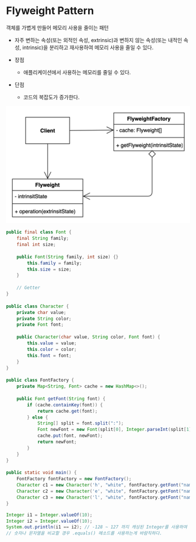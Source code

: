 # Flyweight Pattern

객체를 가볍게 만들어 메모리 사용을 줄이는 패턴

- 자주 변하는 속성(또는 외적인 속성, extrinsic)과 변하지 않는 속성(또는 내적인 속성, intrinsic)을 분리하고 재사용하여 메모리 사용을 줄일 수 있다.

- 장점
    - 애플리케이션에서 사용하는 메모리를 줄일 수 있다.
- 단점
    - 코드의 복잡도가 증가한다.

![flyweight](image/flyweight.png)

```java
public final class Font {
	final String family;
	final int size;

	public Font(String family, int size) {}
		this.family = family;
		this.size = size;
	}

	// Getter
}

public class Character {
	private char value;
	private String color;
	private Font font;

	public Character(char value, String color, Font font) {
		this.value = value;
		this.color = color;
		this.font = font;
	}
}

public class FontFactory {
	private Map<String, Font> cache = new HashMap<>();
	
	public Font getFont(String font) {
		if (cache.containKey(font)) {
			return cache.get(font);
		} else {
			String[] split = font.split(":");
			Font newFont = new Font(split[0], Integer.parseInt(split[1]));
			cache.put(font, newFont);
			return newFont;
		}
	}
}

public static void main() {
	FontFactory fontFactory = new FontFactory();
	Character c1 = new Character('h', "white", fontFactory.getFont("namu:12"));
	Character c2 = new Character('e', "white", fontFactory.getFont("namu:12"));
	Character c3 = new Character('l', "white", fontFactory.getFont("namu:12"));
}
```

```java
Integer i1 = Integer.valueOf(10);
Integer i2 = Integer.valueOf(10);
System.out.println(i1 == i2); // -128 ~ 127 까지 캐싱된 Integer를 사용하여 같은값
// 숫자나 문자열을 비교할 경우 .equals() 메소드를 사용하는게 바람직하다.
```
